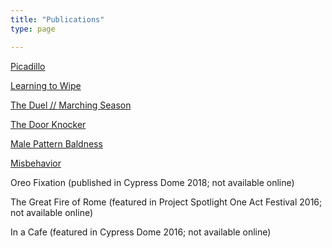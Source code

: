```yaml
---
title: "Publications"
type: page

---
```


<aside markdown="1">
<a href="https://www.thedreadmachine.com/picadillo/" target="_blank">Picadillo</a>
</aside>

<a href="https://thefuriousgazelle.com/2021/09/13/learning-to-wipe-by-christopher-luis-jorge/" target="_blank">Learning to Wipe</a>

<a href="https://www.stoneboatwi.com/issue-11-1/luis-jorge" target="_blank">The Duel // Marching Season</a>

<a href="https://decodedpride.com/decoded-pride-issue-2-stories-being-released-now-and-throughout-pride/" target="_blank">The Door Knocker</a>

<a href="https://open.spotify.com/episode/35WusbrFfrIYccceEdxd44" target="_blank">Male Pattern Baldness</a>

<a href="https://www.acentosreview.com/august2019/misbehavior-by-christopher.html" target="_blank">Misbehavior</a>

Oreo Fixation (published in Cypress Dome 2018; not available online)

The Great Fire of Rome (featured in Project Spotlight One Act Festival 2016; not available online)

In a Cafe (featured in Cypress Dome 2016; not available online)

